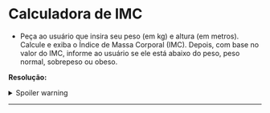 # Calculadora de IMC

- Peça ao usuário que insira seu peso (em kg) e altura (em metros). Calcule e exiba o Índice de Massa Corporal (IMC). Depois, com base no valor do IMC, informe ao usuário se ele está abaixo do peso, peso normal, sobrepeso ou obeso.

**Resolução:**

<details>
  <summary>Spoiler warning</summary>

```
import java.util.Scanner;

public class Main {
  public static Scanner read = new Scanner(System.in);
  
  public static void main(String[] args) {
    double peso;
    double altura;
    
    System.out.println("Digite o seu peso (em kg e com .):");
    peso = read.nextDouble();
    
    System.out.println("Digite a sua altura (em metros e com .):");
    altura = read.nextDouble();
    
    double imc = peso / (altura * altura);
      System.out.println("Seu IMC é: " + imc);
    
      if (imc < 18.5) {
        System.out.println("Voce esta abaixo do peso");
      }
      else if (imc >= 18.5 && imc <= 24.9) {
        System.out.println("Voce esta com o peso normal"); 
      }
      else if (imc >= 25 && imc <= 29.9) {
        System.out.println("Voce esta com sobrepeso");
      }
      else {
      System.out.println("Voce esta obeso");
      }
  }
}
```
</details>

* * *
